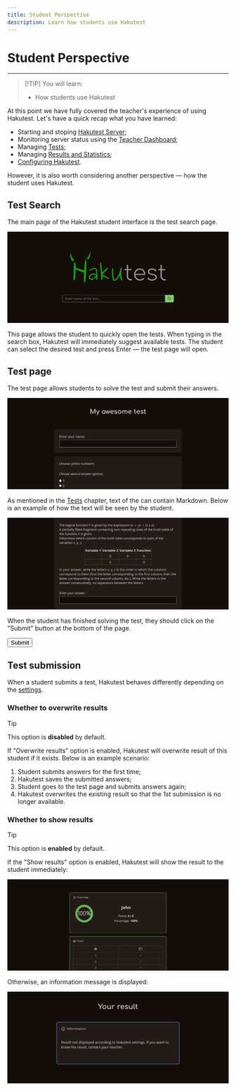```yaml
---
title: Student Perspective
description: Learn how students use Hakutest
---
```


# Student Perspective

---

> [!TIP] You will learn:
>
> -   How students use Hakutest

At this point we have fully covered the teacher's experience of using Hakutest.
Let's have a quick recap what you have learned:

-   Starting and stoping [Hakutest Server](/handbook/guide/01-server);
-   Monitoring server status using the [Teacher Dashboard](/handbook/guide/02-dashboard);
-   Managing [Tests](/handbook/guide/03-tests);
-   Managing [Results and Statistics](/handbook/guide/04-results-and-statistics);
-   [Configuring Hakutest](/handbook/guide/05-settings).

However, it is also worth considering another perspective &mdash; how the
student uses Hakutest.

## Test Search

The main page of the Hakutest student interface is the test search page.

![Test search page](./img/test-search.png)

This page allows the student to quickly open the tests. When typing in the
search box, Hakutest will immediately suggest available tests. The student can
select the desired test and press Enter &mdash; the test page will open.

## Test page

The test page allows students to solve the test and submit their answers.

![Test page](./img/test-page.png)

As mentioned in the [Tests](/handbook/guide/03-tests#task-text) chapter, text
of the can contain Markdown. Below is an example of how the text will be seen
by the student.

![Test task](./img/test-page-task.png)

When the student has finished solving the test, they should click on the
"Submit" button at the bottom of the page.

<button class="button button__primary">Submit</button>

## Test submission

When a student submits a test, Hakutest behaves differently depending on the
[settings](/handbook/guide/05-settings#basic-configuration).

### Whether to overwrite results

> [!TIP]
> This option is **disabled** by default.

If "Overwrite results" option is enabled, Hakutest will overwrite result of
this student if it exists. Below is an example scenario:

1. Student submits answers for the first time;
2. Hakutest saves the submitted answers;
3. Student goes to the test page and submits answers again;
4. Hakutest overwrites the existing result so that the 1st submission is no
   longer available.

### Whether to show results

> [!TIP]
> This option is **enabled** by default.

If the "Show results" option is enabled, Hakutest will show the result to the
student immediately:

![Test result](./img/test-result.png)

Otherwise, an information message is displayed:

![Test result message](./img/test-result-message.png)
